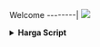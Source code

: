 Welcome
--------|
![](https://media.tenor.com/iVCiM9W7cvYAAAAd/welcome.gif)

<details>
  <summary><b>Harga Script</b></summary>
  <text>

    -7 Hari/Day    : Rp20.000
    -1 Bulan/Month : Rp50.000

  <details>
    <summary><b>Method Pembayaran</b></summary>
    <text>

      -Dana
      -Gopay
      -Ovo
      -Qris
  <details>
    <summary><b>Method Pembayaran</b></summary>
    <text>

    -Telegram : https://t.me/dumai_991
    -WhatsApp : https://wa.me/+6283893415477
    -Grub Wa. : https://chat.whatsapp.com/KPA2qoxJ3WvDrgifYW6Oy2
  </text>
</details>
